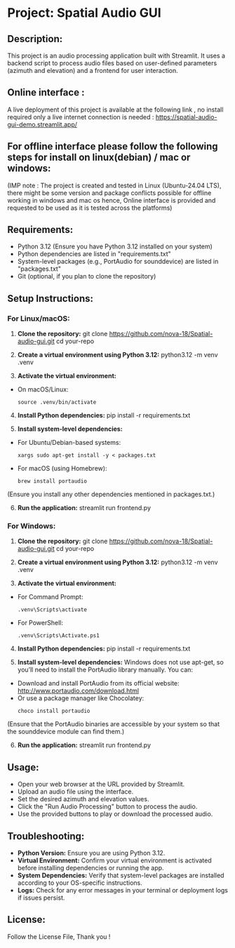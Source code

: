 Project: Spatial Audio GUI
===========================

Description:
-------------
This project is an audio processing application built with Streamlit. It uses a backend script to process audio files based on user-defined parameters (azimuth and elevation) and a frontend for user interaction.

Online interface :
-------------
A live deployment of this project is available at the following link , no install required only a live internet connection is needed :
https://spatial-audio-gui-demo.streamlit.app/

For offline interface please follow the following steps for install on linux(debian) / mac  or  windows:
-------------------------------------------------------------------------------------------------
(IMP note : The project is created and tested in Linux (Ubuntu-24.04 LTS), there might be some version and package conflicts possible for offline working in windows and mac os hence, Online interface is provided and requested to be used as it is tested across the platforms)

Requirements:
--------------
- Python 3.12 (Ensure you have Python 3.12 installed on your system)
- Python dependencies are listed in "requirements.txt"
- System-level packages (e.g., PortAudio for sounddevice) are listed in "packages.txt"
- Git (optional, if you plan to clone the repository)

Setup Instructions:
--------------------

### For Linux/macOS:
1. **Clone the repository:**
git clone https://github.com/nova-18/Spatial-audio-gui.git
cd your-repo


2. **Create a virtual environment using Python 3.12:**
python3.12 -m venv .venv


3. **Activate the virtual environment:**
- On macOS/Linux:
  ```
  source .venv/bin/activate
  ```

4. **Install Python dependencies:**
pip install -r requirements.txt


5. **Install system-level dependencies:**
- For Ubuntu/Debian-based systems:
  ```
  xargs sudo apt-get install -y < packages.txt
  ```
- For macOS (using Homebrew):
  ```
  brew install portaudio
  ```
(Ensure you install any other dependencies mentioned in packages.txt.)

6. **Run the application:**
streamlit run frontend.py


### For Windows:
1. **Clone the repository:**
git clone https://github.com/nova-18/Spatial-audio-gui.git
cd your-repo

2. **Create a virtual environment using Python 3.12:**
python3.12 -m venv .venv

3. **Activate the virtual environment:**
- For Command Prompt:
  ```
  .venv\Scripts\activate
  ```
- For PowerShell:
  ```
  .venv\Scripts\Activate.ps1
  ```

4. **Install Python dependencies:**
pip install -r requirements.txt


5. **Install system-level dependencies:**
Windows does not use apt-get, so you’ll need to install the PortAudio library manually. You can:
- Download and install PortAudio from its official website: http://www.portaudio.com/download.html
- Or use a package manager like Chocolatey:
  ```
  choco install portaudio
  ```
(Ensure that the PortAudio binaries are accessible by your system so that the sounddevice module can find them.)

6. **Run the application:**
streamlit run frontend.py

Usage:
-------
- Open your web browser at the URL provided by Streamlit.
- Upload an audio file using the interface.
- Set the desired azimuth and elevation values.
- Click the "Run Audio Processing" button to process the audio.
- Use the provided buttons to play or download the processed audio.

Troubleshooting:
-----------------
- **Python Version:** Ensure you are using Python 3.12.
- **Virtual Environment:** Confirm your virtual environment is activated before installing dependencies or running the app.
- **System Dependencies:** Verify that system-level packages are installed according to your OS-specific instructions.
- **Logs:** Check for any error messages in your terminal or deployment logs if issues persist.


License:
---------
Follow the License File, Thank you !


